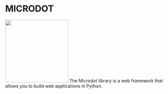 # MICRODOT
<img src="https://mpcrlab.com/uploads/news-pictures/Synthesizing-Existence-ALife-AI-and-the-Fermi-Paradox.png" width="200px">
The Microdot library is a web framework that allows you to build web applications in Python.
